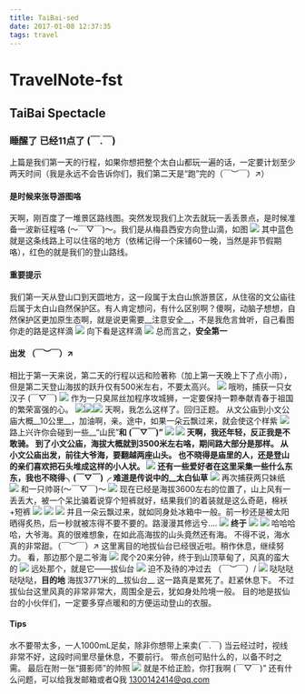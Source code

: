 ```yaml
---
title: TaiBai-sed
date: 2017-01-08 12:37:35
tags: travel
---
```

# TravelNote-fst
## TaiBai Spectacle
### 睡醒了 已经11点了 (￣.￣)

上篇是我们第一天的行程，如果你想把整个太白山都玩一遍的话，一定要计划至少两天时间（我是永远不会告诉你们，我们第二天是“跑”完的（￣︶￣）↗）

#### 是时候来张导游图咯
天啊，刚百度了一堆景区路线图。突然发现我们上次去就玩一丢丢景点，是时候准备一波新征程咯 (～￣▽￣)～。我们是从梅县西安方向登山滴，如图
![](map.jpg)
其中蓝色就是这条线路上可以住宿的地方（依稀记得一个床铺60一晚，当然是非节假期咯），红色的就是我们的登山路线。
<!-- more -->

#### __重要提示__
 我们第一天从登山口到天圆地方，这一段属于太白山旅游景区，从住宿的文公庙往后属于太白山自然保护区。有人肯定想问，有什么区别啊？傻啊，动脑子想想，自然保护区更加原生态啊，就是说更需要__注意安全__，不是我危言耸听，自己看图
你走的路是这样滴
![](43.jpg)
向下看是这样滴
![](44.jpg)
总而言之，__安全第一__

#### 出发 （￣︶￣）↗
相比于第一天来说，第二天的行程以远和险著称（加上第一天晚上下了点小雨），但是第二天登山海拔的跃升仅有500米左右，不要太高兴。
![](IMG_3092.jpg)
哦哟，捕获一只女汉子 (￣▽￣)
![](IMG_3103.jpg)
作为一只臭屌丝加程序攻城狮，一定要保持一颗奉献青春于祖国的繁荣富强的心。
![](IMG_0265.JPG)![](IMG_0266.JPG)![](IMG_0267.JPG)
天啊，我怎么这样了。回归正题。
从文公庙到小文公庙大概__10公里__，加油啊，亲。途中，如果一朵云飘过来，就会使这个样紫
![](IMG_3108.jpg)
路上兴许你会碰到一些__“山民”__和 (￣▽￣)”
![](IMG_3110.jpg)
![](IMG_0914.JPG)
天啊，我还年轻，反正我是不敢骑。
到了小文公庙，海拔大概就到3500米左右咯，期间路大部分是那样。
从小文公庙出发，前往大爷海，要翻越两座山头。
也不晓得是庙里的人，还是登山的亲们喜欢把石头堆成这样的小人状。
![](IMG_3119.jpg)
还有一些爱好者在这里采集一些什么东东，我也不晓得╮(￣▽￣)╭
难道是传说中的__太白仙草__
![](IMG_3151.jpg)
再次捕获两只妹纸
![](IMG_3120.jpg)
和一只帅哥(～￣▽￣)～
![](IMG_3135.jpg)
现在已经是海拔3600左右的位置了，山上风有一丢丢大，被一个呆比骗着说穿个短裤就好，结果我们的着装就是这么奇葩，棉袄+短裤
![](IMG_3154.jpg)
![](IMG_3159.jpg)
![](IMG_0922.JPG)
并且一朵云飘过来，就如同身处冰箱中一般。前一秒还是被太阳晒得炙热，后一秒就被冻得不要不要的。路漫漫其修远兮....
![](IMG_3168.jpg)
__终于__
![](IMG_3179.jpg)
![](IMG_3184.jpg)
哈哈哈哈，大爷海。真的很难想象，在如此高海拔的山头竟然还有海。
不得不说，海水真的非常甜。（￣︶￣）↗
这里离目的地拔仙台已经很近啦。稍作休息，继续努力。
看，那边那个是二爷海
![](IMG_3188.jpg)
爬个20来分钟，终于到山顶草甸了，风真的蛮大的
![](IMG_3190.jpg)
远处那个，就是它——拔仙台
![](IMG_3191.jpg)
迫不及待的冲过去 （￣︶￣）/
![](IMG_3210.jpg)
哒哒哒哒哒哒，__目的地__ 海拔3771米的__拔仙台__
这一路真是累死了。赶紧休息下。
不过拔仙台这里风真的非常非常大，周围全是云，犹如身处险境一般。
目的地是拔仙台的小伙伴们，一定要多穿点暖和的方便运动登山的衣服。
#### __Tips__
水不要带太多，一人1000mL足矣，除非你想带上来卖(￣.￣)
当云经过时，视线非常不好，这段时间里尽量休息，不要前行。
带点创可贴什么的，以备不时之需。
最后在附一张“摄影师”的帅照
![](IMG_0945.jpg)
就是不给正脸，你打我啊 (￣▽￣)”
还有什么问题，可以给我发邮箱或者Q我 1300142414@qq.com
